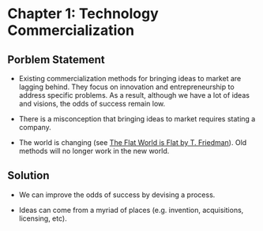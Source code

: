 # Chapter 1: Technology Commercialization

## Porblem Statement

- Existing commercialization methods for bringing ideas to market are lagging behind. 
They focus on innovation and entrepreneurship to address specific problems. As a result,
although we have a lot of ideas and visions, the odds of success remain low.

- There is a misconception that bringing ideas to market requires stating a company.

- The world is changing (see [The Flat World is Flat by T. Friedman](https://www.goodreads.com/book/show/1911.The_World_Is_Flat)).
Old methods will no longer work in the new world.

## Solution

- We can improve the odds of success by devising a process.

- Ideas can come from a myriad of places (e.g. invention, acquisitions, licensing, etc).
